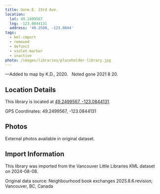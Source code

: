 ```yaml
---
title: Gone.E. 23rd Ave.
location:
  lat: 49.2499567
  lng: -123.0844131
  address: '49.2500, -123.0844'
tags:
  - kml-import
  - removed
  - defunct
  - violet-marker
  - inactive
photo: /images/libraries/placeholder-library.jpg
---
```

—Added to map by K.D., 2020.  
Noted gone 2021 8 20.

## Location Details

This library is located at [49.2499567, -123.0844131](https://www.google.com/maps?q=49.2499567,-123.0844131).

GPS Coordinates: 49.2499567, -123.0844131

## Photos

External photos available in original dataset.

## Import Information

This library was imported from the Vancouver Little Libraries KML dataset on 2024-08-08.

Original data source: Neighbourhood book exchanges 2025.8.6.revision; Vancouver, BC, Canada
